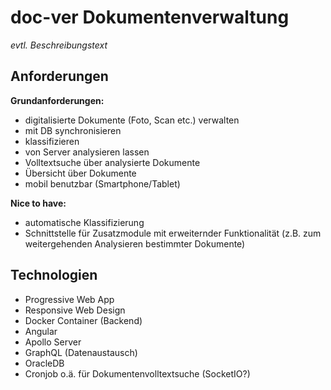 ﻿# doc-ver Dokumentenverwaltung

*evtl. Beschreibungstext*

## Anforderungen
**Grundanforderungen:**

 - digitalisierte Dokumente (Foto, Scan etc.) verwalten
 - mit DB synchronisieren
 - klassifizieren
 - von Server analysieren lassen
 - Volltextsuche über analysierte Dokumente
 - Übersicht über Dokumente
 - mobil benutzbar (Smartphone/Tablet)

**Nice to have:**

 - automatische Klassifizierung
 - Schnittstelle für Zusatzmodule mit erweiternder Funktionalität (z.B. zum weitergehenden Analysieren bestimmter Dokumente)

## Technologien

 - Progressive Web App
 - Responsive Web Design
 - Docker Container (Backend)
 - Angular
 - Apollo Server
 - GraphQL (Datenaustausch)
 - OracleDB
 - Cronjob o.ä. für Dokumentenvolltextsuche (SocketIO?)

